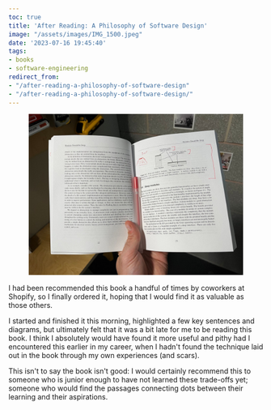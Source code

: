 ```yaml
---
toc: true
title: 'After Reading: A Philosophy of Software Design'
image: "/assets/images/IMG_1500.jpeg"
date: '2023-07-16 19:45:40'
tags:
- books
- software-engineering
redirect_from:
- "/after-reading-a-philosophy-of-software-design"
- "/after-reading-a-philosophy-of-software-design/"
---
```


<figure class="kg-card kg-image-card"><img src="/assets/images/IMG_1500.jpeg" /></figure>

I had been recommended this book a handful of times by coworkers at Shopify, so I finally ordered it, hoping that I would find it as valuable as those others.

I started and finished it this morning, highlighted a few key sentences and diagrams, but ultimately felt that it was a bit late for me to be reading this book. I think I absolutely would have found it more useful and pithy had I encountered this earlier in my career, when I hadn't found the technique laid out in the book through my own experiences (and scars).

This isn't to say the book isn't good: I would certainly recommend this to someone who is junior enough to have not learned these trade-offs yet; someone who would find the passages connecting dots between their learning and their aspirations.

